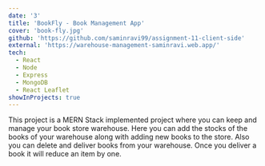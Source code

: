 ```yaml
---
date: '3'
title: 'BookFly - Book Management App'
cover: 'book-fly.jpg'
github: 'https://github.com/saminravi99/assignment-11-client-side'
external: 'https://warehouse-management-saminravi.web.app/'
tech:
  - React
  - Node
  - Express
  - MongoDB
  - React Leaflet
showInProjects: true
---
```


This project is a MERN Stack implemented project where you can keep and manage your book store warehouse. Here you can add the stocks of the books of your warehouse along with adding new books to the store. Also you can delete and deliver books from your warehouse. Once you deliver a book it will reduce an item by one.

